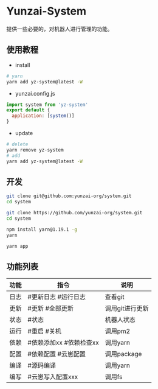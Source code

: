 # Yunzai-System

提供一些必要的，对机器人进行管理的功能。

## 使用教程

- install

```sh
# yarn
yarn add yz-system@latest -W
```

- yunzai.config.js

```js
import system from 'yz-system'
export default {
  application: [system()]
}
```

- update

```sh
# delete
yarn remove yz-system
# add
yarn add yz-system@latest -W
```

## 开发

```sh
git clone git@github.com:yunzai-org/system.git
cd system
```

```sh
git clone https://github.com/yunzai-org/system.git
cd system
```

```sh
npm install yarn@1.19.1 -g
yarn
```

```sh
yarn app
```

## 功能列表

| 功能 | 指令                    | 说明            |
| ---- | ----------------------- | --------------- |
| 日志 | #更新日志 #运行日志     | 查看git         |
| 更新 | #更新 #全部更新         | 调用git进行更新 |
| 状态 | #状态                   | 机器人状态      |
| 运行 | #重启 #关机             | 调用pm2         |
| 依赖 | #依赖添加xx #依赖检查xx | 调用yarn        |
| 配置 | #依赖配置 #云崽配置     | 调用package     |
| 编译 | #源码编译               | 调用yarn        |
| 编写 | #云崽写入配置xxx        | 调用fs          |
